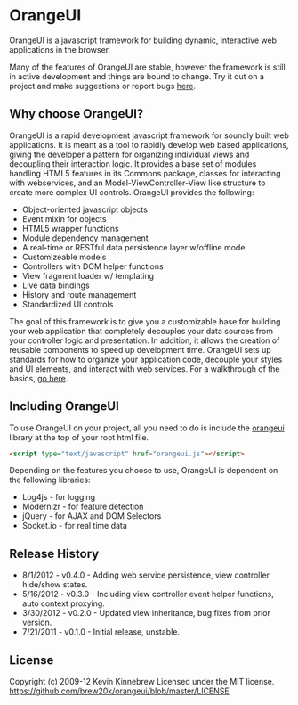 # OrangeUI

OrangeUI is a javascript framework for building dynamic, interactive web applications in the browser.

Many of the features of OrangeUI are stable, however the framework is still in active development and things are bound to change. Try it out on a project and make suggestions or report bugs [here].

## Why choose OrangeUI?

OrangeUI is a rapid development javascript framework for soundly built web applications. It is meant as a tool to rapidly develop web based applications, giving the developer a pattern for organizing individual views and decoupling their interaction logic. It provides a base set of modules handling HTML5 features in its Commons package, classes for interacting with webservices, and an Model-ViewController-View like structure to create more complex UI controls. OrangeUI provides the following:

- Object-oriented javascript objects
- Event mixin for objects
- HTML5 wrapper functions
- Module dependency management
- A real-time or RESTful data persistence layer w/offline mode
- Customizeable models
- Controllers with DOM helper functions
- View fragment loader w/ templating
- Live data bindings
- History and route management
- Standardized UI controls

The goal of this framework is to give you a customizable base for building your web application that completely decouples your data sources from your controller logic and presentation. In addition, it allows the creation of reusable components to speed up development time. OrangeUI sets up standards for how to organize your application code, decouple your styles and UI elements, and interact with web services. For a walkthrough of the basics, [go here].

## Including OrangeUI

To use OrangeUI on your project, all you need to do is include the [orangeui] library at the top of your root html file.

```html
<script type="text/javascript" href="orangeui.js"></script>
```

Depending on the features you choose to use, OrangeUI is dependent on the following libraries:

* Log4js - for logging
* Modernizr - for feature detection
* jQuery - for AJAX and DOM Selectors
* Socket.io - for real time data

## Release History

* 8/1/2012 - v0.4.0 - Adding web service persistence, view controller hide/show states.
* 5/16/2012 - v0.3.0 - Including view controller event helper functions, auto context proxying.
* 3/30/2012 - v0.2.0 - Updated view inheritance, bug fixes from prior version.
* 7/21/2011 - v0.1.0 - Initial release, unstable.

## License

Copyright (c) 2009-12 Kevin Kinnebrew
Licensed under the MIT license.
<https://github.com/brew20k/orangeui/blob/master/LICENSE>

[go here]: https://github.com/brew20k/orangeui/blob/master/docs/Getting%20Started.md
[here]: https://github.com/brew20k/orangeui/issues?labels=&sort=created&state=open
[orangeui]: https://github.com/brew20k/orangeui/tree/master/build